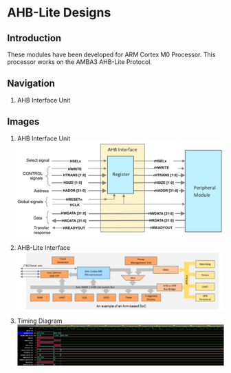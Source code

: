 # AHB-Lite Designs

## Introduction
These modules have been developed for ARM Cortex M0 Processor. This processor works on the AMBA3 AHB-Lite Protocol. 

## Navigation
1. AHB Interface Unit 

## Images
1. AHB Interface Unit
![AHB Slave](imgs/AHBSLAVE.png)

2. AHB-Lite Interface
![AHB Lite M0](imgs/CortexM0.png)

3. Timing Diagram
![Timing Diagram](imgs/pipelineinterface.png)



